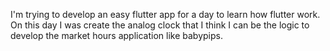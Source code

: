 I'm trying to develop an easy flutter app for a day to learn how flutter work.
On this day I was create the analog clock that I think I can be the logic to develop 
the market hours application like babypips.